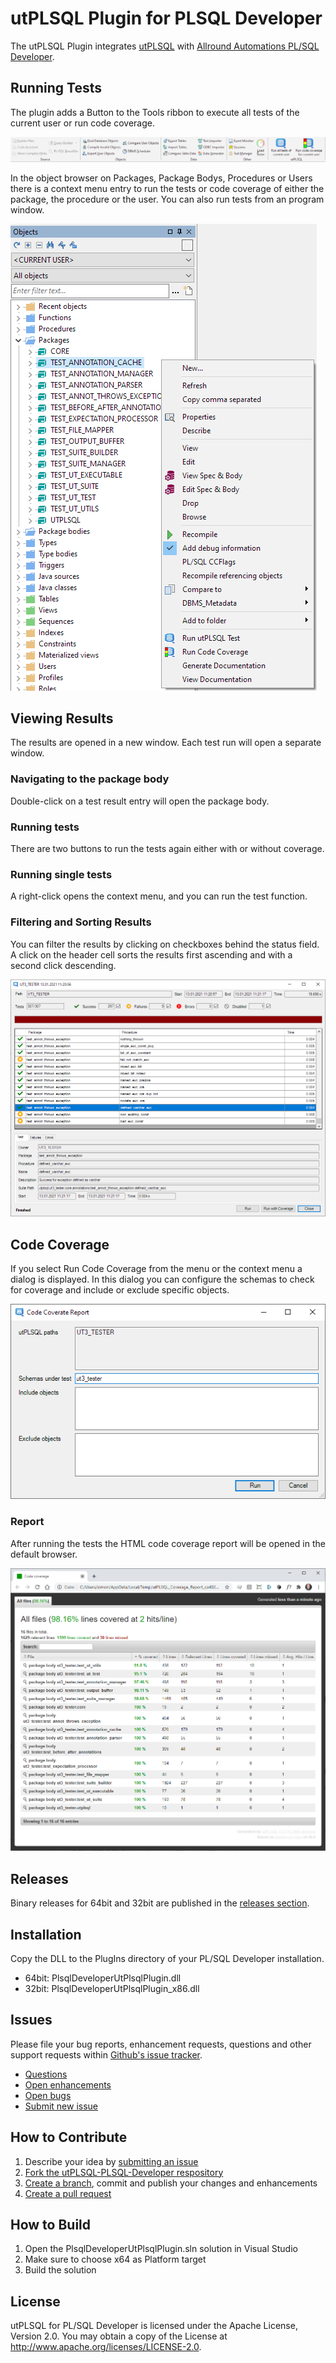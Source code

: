 # utPLSQL Plugin for PLSQL Developer 

The utPLSQL Plugin integrates [utPLSQL](https://utplsql.org) with [Allround Automations PL/SQL Developer](https://www.allroundautomations.com/products/pl-sql-developer/).

## Running Tests

The plugin adds a Button to the Tools ribbon to execute all tests of the current user or run code coverage.

![Tools Ribbon](screenshots/tools_ribbon_full.png)

In the object browser on Packages, Package Bodys, Procedures or Users there is a context menu entry to run the tests or code coverage of either the package, the procedure or the user. You can also run tests from an program window. 

![Context Menu](screenshots/context_menu.png)

## Viewing Results

The results are opened in a new window. Each test run will open a separate window. 

### Navigating to the package body 

Double-click on a test result entry will open the package body. 

### Running  tests

There are two buttons to run the tests again either with or without coverage.

### Running single tests

A right-click opens the context menu, and you can run the test function.

### Filtering and Sorting Results

You can filter the results by clicking on checkboxes behind the status field. A click on the header cell sorts the results first ascending and with a second click descending.  

![Result Window](screenshots/result_window.png)

## Code Coverage

If you select Run Code Coverage from the menu or the context menu a dialog is displayed. In this dialog you can configure the schemas to check for coverage and include or exclude specific objects.

![Code Coverage Diaog](screenshots/code_coverage_dialog.png)

### Report

After running the tests the HTML code coverage report will be opened in the default browser.

![Code Coverage Reports](screenshots/code_coverage_report.png)

## Releases

Binary releases for 64bit and 32bit are published in the [releases section](https://github.com/utPLSQL/utPLSQL-PLSQL-Developer/releases).

## Installation

Copy the DLL to the PlugIns directory of your PL/SQL Developer installation.
- 64bit: PlsqlDeveloperUtPlsqlPlugin.dll
- 32bit: PlsqlDeveloperUtPlsqlPlugin_x86.dll

## Issues

Please file your bug reports, enhancement requests, questions and other support requests within [Github's issue tracker](https://help.github.com/articles/about-issues/).

* [Questions](https://github.com/utPLSQL/utPLSQL-PLSQL-Developer/issues?q=is%3Aissue+label%3Aquestion)
* [Open enhancements](https://github.com/utPLSQL/utPLSQL-PLSQL-Developer/issues?q=is%3Aopen+is%3Aissue+label%3Aenhancement)
* [Open bugs](https://github.com/utPLSQL/utPLSQL-PLSQL-Developer/issues?q=is%3Aopen+is%3Aissue+label%3Abug)
* [Submit new issue](https://github.com/utPLSQL/utPLSQL-PLSQL-Developer/issues/new)

## How to Contribute

1. Describe your idea by [submitting an issue](https://github.com/utPLSQL/utPLSQL-PLSQL-Developer/issues/new)
2. [Fork the utPLSQL-PLSQL-Developer respository](https://github.com/utPLSQL/utPLSQL-PLSQL-Developer/fork)
3. [Create a branch](https://help.github.com/articles/creating-and-deleting-branches-within-your-repository/), commit and publish your changes and enhancements
4. [Create a pull request](https://help.github.com/articles/creating-a-pull-request/)

## How to Build

1. Open the PlsqlDeveloperUtPlsqlPlugin.sln solution in Visual Studio
2. Make sure to choose x64 as Platform target
3. Build the solution

## License

utPLSQL for PL/SQL Developer is licensed under the Apache License, Version 2.0. 
You may obtain a copy of the License at <http://www.apache.org/licenses/LICENSE-2.0>.


